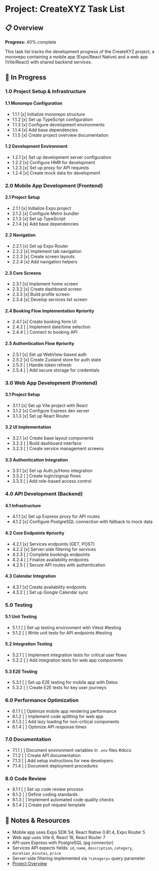 # Project: CreateXYZ Task List

## 📋 Overview
**Progress:** 40% complete  

This task list tracks the development progress of the CreateXYZ project, a monorepo containing a mobile app (Expo/React Native) and a web app (Vite/React) with shared backend services.

## 🔄 In Progress

### 1.0 Project Setup & Infrastructure
#### 1.1 Monorepo Configuration
- 1.1.1 [x] Initialize monorepo structure
- 1.1.2 [x] Set up TypeScript configuration
- 1.1.3 [x] Configure development environments
- 1.1.4 [x] Add base dependencies
- 1.1.5 [x] Create project overview documentation

#### 1.2 Development Environment
- 1.2.1 [x] Set up development server configuration
- 1.2.2 [x] Configure HMR for development
- 1.2.3 [x] Set up proxy for API requests
- 1.2.4 [x] Create mock data for development

### 2.0 Mobile App Development (Frontend)
#### 2.1 Project Setup
- 2.1.1 [x] Initialize Expo project
- 2.1.2 [x] Configure Metro bundler
- 2.1.3 [x] Set up TypeScript
- 2.1.4 [x] Add base dependencies

#### 2.2 Navigation
- 2.2.1 [x] Set up Expo Router
- 2.2.2 [x] Implement tab navigation
- 2.2.3 [x] Create screen layouts
- 2.2.4 [x] Add navigation helpers

#### 2.3 Core Screens
- 2.3.1 [x] Implement home screen
- 2.3.2 [x] Create dashboard screen
- 2.3.3 [x] Build profile screen
- 2.3.4 [x] Develop services list screen

#### 2.4 Booking Flow Implementation #priority
- 2.4.1 [x] Create booking form UI
- 2.4.2 [ ] Implement date/time selection
- 2.4.4 [ ] Connect to booking API

#### 2.5 Authentication Flow #priority
- 2.5.1 [x] Set up WebView-based auth
- 2.5.2 [x] Create Zustand store for auth state
- 2.5.3 [ ] Handle token refresh
- 2.5.4 [ ] Add secure storage for credentials

### 3.0 Web App Development (Frontend)
#### 3.1 Project Setup
- 3.1.1 [x] Set up Vite project with React
- 3.1.2 [x] Configure Express dev server
- 3.1.3 [x] Set up React Router

#### 3.2 UI Implementation
- 3.2.1 [x] Create base layout components
- 3.2.2 [ ] Build dashboard interface
- 3.2.3 [ ] Create service management screens

#### 3.3 Authentication Integration
- 3.3.1 [x] Set up Auth.js/Hono integration
- 3.3.2 [ ] Create login/signup flows
- 3.3.3 [ ] Add role-based access control

### 4.0 API Development (Backend)
#### 4.1 Infrastructure
- 4.1.1 [x] Set up Express proxy for API routes
- 4.1.2 [x] Configure PostgreSQL connection with fallback to mock data

#### 4.2 Core Endpoints #priority
- 4.2.1 [x] Services endpoints (GET, POST)
- 4.2.2 [x] Server-side filtering for services
- 4.2.3 [ ] Complete bookings endpoints
- 4.2.4 [ ] Finalize availability endpoints
- 4.2.5 [ ] Secure API routes with authentication

#### 4.3 Calendar Integration
- 4.3.1 [x] Create availability endpoints
- 4.3.2 [ ] Set up Google Calendar sync

### 5.0 Testing
#### 5.1 Unit Testing
- 5.1.1 [ ] Set up testing environment with Vitest #testing
- 5.1.2 [ ] Write unit tests for API endpoints #testing

#### 5.2 Integration Testing
- 5.2.1 [ ] Implement integration tests for critical user flows
- 5.2.2 [ ] Add integration tests for web app components

#### 5.3 E2E Testing
- 5.3.1 [ ] Set up E2E testing for mobile app with Detox
- 5.3.2 [ ] Create E2E tests for key user journeys

### 6.0 Performance Optimization
- 6.1.1 [ ] Optimize mobile app rendering performance
- 6.1.2 [ ] Implement code splitting for web app
- 6.1.3 [ ] Add lazy loading for non-critical components
- 6.1.4 [ ] Optimize API response times

### 7.0 Documentation
- 7.1.1 [ ] Document environment variables in `.env` files #docs
- 7.1.2 [ ] Create API documentation
- 7.1.3 [ ] Add setup instructions for new developers
- 7.1.4 [ ] Document deployment procedures

### 8.0 Code Review
- 8.1.1 [ ] Set up code review process
- 8.1.2 [ ] Define coding standards
- 8.1.3 [ ] Implement automated code quality checks
- 8.1.4 [ ] Create pull request template

## 📌 Notes & Resources
- Mobile app uses Expo SDK 54, React Native 0.81.4, Expo Router 5
- Web app uses Vite 6, React 18, React Router 7
- API uses Express with PostgreSQL (pg connector)
- Services API expects fields: `id`, `name`, `description`, `category`, `duration_minutes`, `price`
- Server-side filtering implemented via `?category=` query parameter
- [Project Overview](/Users/krystiangaleczka/Downloads/createxyz-project/PROJECT_OVERVIEW.md)